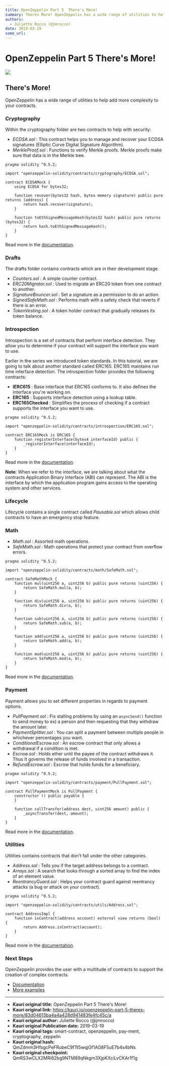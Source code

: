 ```yaml
---
title: OpenZeppelin Part 5  There's More!
summary: Theres More! OpenZeppelin has a wide range of utilities to help add more complexity to your contracts. Cryptography Within the cryptography folder are two contracts to help with security- ECDSA.sol - This contract helps you to manage and recover your ECDSA signatures (Elliptic Curve Digital Signature Algorithm). MerkleProof.sol - Functions to verify Merkle proofs. Merkle proofs make sure that data is in the Merkle tree.pragma solidity ^0.5.2; import openzeppelin-solidity/contracts/cryptography/E
authors:
  - Juliette Rocco (@jmrocco)
date: 2019-03-19
some_url: 
---
```


# OpenZeppelin Part 5  There's More!

![](https://ipfs.infura.io/ipfs/QmXpNnBRArmx3E36X5niZXricpaMk4QHX9GnJaeP8VCbZG)


## There's More!

OpenZeppelin has a wide range of utilities to help add more complexity to your contracts.

### Cryptography

Within the cryptography folder are two contracts to help with security:

- _ECDSA.sol_ : This contract helps you to manage and recover your ECDSA signatures (Elliptic Curve Digital Signature Algorithm).
- _MerkleProof.sol_ : Functions to verify Merkle proofs. Merkle proofs make sure that data is in the Merkle tree.

```
pragma solidity ^0.5.2;

import "openzeppelin-solidity/contracts/cryptography/ECDSA.sol";

contract ECDSAMock {
    using ECDSA for bytes32;

    function recover(bytes32 hash, bytes memory signature) public pure returns (address) {
        return hash.recover(signature);
    }

    function toEthSignedMessageHash(bytes32 hash) public pure returns (bytes32) {
        return hash.toEthSignedMessageHash();
    }
}
```

Read more in the [documentation](https://github.com/OpenZeppelin/openzeppelin-solidity/blob/master/contracts/mocks/ECDSAMock.sol).

### Drafts

The drafts folder contains contracts which are in their development stage.

- _Counters.sol_ : A simple counter contract.
- _ERC20Migrator.sol_ : Used to migrate an ERC20 token from one contract to another.
- _SignatureBouncer.sol_ : Set a signature as a permission to do an action.
- _SignedSafeMath.sol_ : Performs math with a safety check that reverts if there is an error.
- _TokenVesting.sol_ : A token holder contract that gradually releases its token balance.

### Introspection

Introspection is a set of contracts that perform interface detection. They allow you to determine if your contract will support the interface you want to use.

Earlier in the series we introduced token standards. In this tutorial, we are going to talk about another standard called ERC165. ERC165 maintains run time interface detection. The introspection folder provides the following contracts:

- **IERC615** : Base interface that ERC165 conforms to. It also defines the interface you're working on.
- **ERC165** : Supports interface detection using a lookup table.
- **ERC165Checked** : Simplifies the process of checking if a contract supports the interface you want to use.

```
pragma solidity ^0.5.2;

import "openzeppelin-solidity/contracts/introspection/ERC165.sol";

contract ERC165Mock is ERC165 {
    function registerInterface(bytes4 interfaceId) public {
        _registerInterface(interfaceId);
    }
}
```

Read more in the [documentation](https://github.com/OpenZeppelin/openzeppelin-solidity/blob/master/contracts/mocks/ERC165Mock.sol).

**Note**: When we refer to the interface, we are talking about what the contracts Application Binary Interface (ABI) can represent. The ABI is the interface by which the application program gains access to the operating system and other services.

### Lifecycle

Lifecycle contains a single contract called _Pausable.sol_ which allows child contracts to have an emergency stop feature.

### Math

- _Math.sol_ : Assorted math operations.
- _SafeMath.sol_ : Math operations that protect your contract from overflow errors.

```
pragma solidity ^0.5.2;

import "openzeppelin-solidity/contracts/math/SafeMath.sol";

contract SafeMathMock {
    function mul(uint256 a, uint256 b) public pure returns (uint256) {
        return SafeMath.mul(a, b);
    }

    function div(uint256 a, uint256 b) public pure returns (uint256) {
        return SafeMath.div(a, b);
    }

    function sub(uint256 a, uint256 b) public pure returns (uint256) {
        return SafeMath.sub(a, b);
    }

    function add(uint256 a, uint256 b) public pure returns (uint256) {
        return SafeMath.add(a, b);
    }

    function mod(uint256 a, uint256 b) public pure returns (uint256) {
        return SafeMath.mod(a, b);
    }
}
```

Read more in the [documentation](https://github.com/OpenZeppelin/openzeppelin-solidity/blob/master/contracts/mocks/SafeMathMock.sol).

### Payment

Payment allows you to set different properties in regards to payment options.

- _PullPayment.sol_ : Fix stalling problems by using an `asyncSend()` function to send money to ex) a person and then requesting that they withdraw the amount later.
- _PaymentSplitter.sol_ : You can split a payment between multiple people in whichever percentages you want.
- _ConditionalEscrow.sol_ : An escrow contract that only allows a withdrawal if a condition is met.
- _Escrow.sol_ : Holds ether until the payee of the contract withdraws it. Thus It governs the release of funds involved in a transaction.
- _RefundEscrow.sol_ : Escrow that holds funds for a beneficiary.

```Solidity
pragma solidity ^0.5.2;

import "openzeppelin-solidity/contracts/payment/PullPayment.sol";

contract PullPaymentMock is PullPayment {
    constructor () public payable {
    }

    function callTransfer(address dest, uint256 amount) public {
        _asyncTransfer(dest, amount);
    }
}
```

Read more in the [documentation](https://github.com/OpenZeppelin/openzeppelin-solidity/blob/master/contracts/mocks/PullPaymentMock.sol).

### Utilities

Utilities contains contracts that don't fall under the other categories.

- _Address.sol_ : Tells you if the target address belongs to a contract.
- _Arrays.sol_ : A search that looks through a sorted array to find the index of an element value.
- _ReentrancyGuard.sol_ : Helps your contract guard against reentrancy attacks (a bug or attack on your contract).

```Solidity
pragma solidity ^0.5.2;

import "openzeppelin-solidity/contracts/utils/Address.sol";

contract AddressImpl {
    function isContract(address account) external view returns (bool) {
        return Address.isContract(account);
    }
}
```

Read more in the [documentation](https://github.com/OpenZeppelin/openzeppelin-solidity/blob/master/contracts/mocks/AddressImpl.sol).

### Next Steps

OpenZeppelin provides the user with a multitude of contracts to support the creation of complex contracts.

- [Documentation](https://openzeppelin.org/api/docs/learn-about-utilities.html)
- [More examples](https://github.com/OpenZeppelin/openzeppelin-solidity/tree/master/contracts/mocks)


---

- **Kauri original title:** OpenZeppelin Part 5  There's More!
- **Kauri original link:** https://kauri.io/openzeppelin-part-5-theres-more/83d04613ba4a4a428d941483fe4fc45c/a
- **Kauri original author:** Juliette Rocco (@jmrocco)
- **Kauri original Publication date:** 2019-03-19
- **Kauri original tags:** smart-contract, openzeppelin, pay-ment, cryptography, zeppelin
- **Kauri original hash:** QmZdmm3HfsgcPeFRubeC9fTt5wqjGf1AG8F5uE7b4s4bNs
- **Kauri original checkpoint:** QmRS3wCLX2MRi62bg9NTM89qNkgm3XjpKXciLvCKAr1f1g




